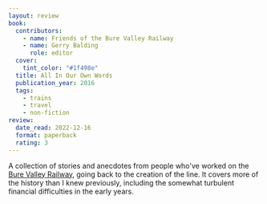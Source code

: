 ```yaml
---
layout: review
book:
  contributors:
    - name: Friends of the Bure Valley Railway
    - name: Gerry Balding
      role: editor
  cover:
    tint_color: "#1f498e"
  title: All In Our Own Words
  publication_year: 2016
  tags:
    - trains
    - travel
    - non-fiction
review:
  date_read: 2022-12-16
  format: paperback
  rating: 3
---
```


A collection of stories and anecdotes from people who've worked on the [Bure Valley Railway][bvr], going back to the creation of the line.
It covers more of the history than I knew previously, including the somewhat turbulent financial difficulties in the early years.

[bvr]: https://alexwlchan.net/2022/11/bure-valley/


